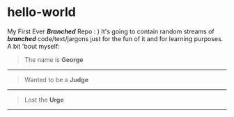 # hello-world
My First Ever ***Branched*** Repo : )
It's going to contain random streams of ***branched*** code/text/jargons just for the fun of it and for learning purposes.
A bit 'bout myself:
>The name is **George**
---
>Wanted to be a **Judge**
---
>Lost the **Urge**
---

